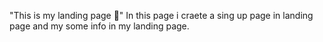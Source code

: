 "This is my landing page 📄"
In this page i craete a sing up page in landing page and my some info in my landing page.
